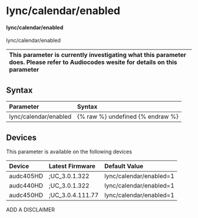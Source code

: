 ﻿---
description: lync/calendar/enabled
search: false
---

# lync/calendar/enabled

#### lync/calendar/enabled

lync/calendar/enabled


| This parameter is currently investigating what this parameter does. Please refer to Audiocodes wesite for details on this parameter | 
| :--- |

## Syntax
| Parameter | Syntax |
| :--- | :--- |
|lync/calendar/enabled | {% raw %} undefined {% endraw %}|

## Devices
This parameter is available on the following devices

| Device | Latest Firmware | Default Value |
|:---|:---|:---|
| audc405HD | ;UC_3.0.1.322 | lync/calendar/enabled=1 
| audc440HD | ;UC_3.0.1.322 | lync/calendar/enabled=1 
| audc450HD | ;UC_3.0.4.111.77 | lync/calendar/enabled=1 

ADD A DISCLAIMER
